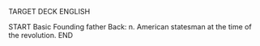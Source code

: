 TARGET DECK
ENGLISH

START
Basic
Founding father
Back: n. American statesman at the time of the revolution.
END
